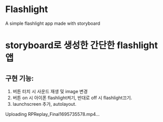 # Flashlight
A simple flashlight app made with storyboard

# storyboard로 생성한 간단한 flashlight 앱
## 구현 기능:
1. 버튼 터치 시 사운드 재생 및 image 변경
2. 버튼 on 시 아이폰 flashlight켜기, 반대로 off 시 flashlight끄기.
3. launchscreen 추가, autolayout.

Uploading RPReplay_Final1695735578.mp4…

